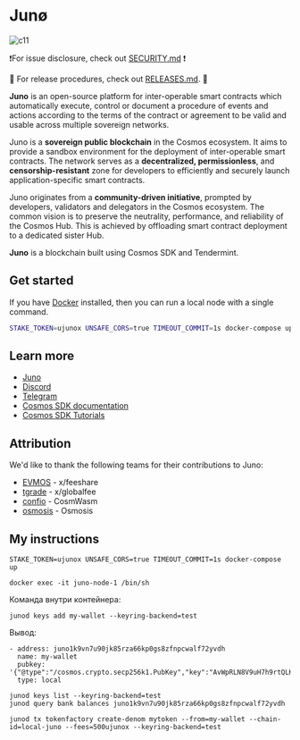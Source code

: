 # Junø

![c11](https://user-images.githubusercontent.com/79812965/131373443-5ff0d9f6-2e2a-41bd-8347-22ac4983e625.jpg)

❗️For issue disclosure, check out [SECURITY.md](./SECURITY.md) ❗️

🚀 For release procedures, check out [RELEASES.md](./RELEASES.md). 🚀

**Juno** is an open-source platform for inter-operable smart contracts which automatically execute, control or document a procedure of events and actions according to the terms of the contract or agreement to be valid and usable across multiple sovereign networks.

Juno is a **sovereign public blockchain** in the Cosmos ecosystem. It aims to provide a sandbox environment for the deployment of inter-operable smart contracts. The network serves as a **decentralized, permissionless**, and **censorship-resistant** zone for developers to efficiently and securely launch application-specific smart contracts.

Juno originates from a **community-driven initiative**, prompted by developers, validators and delegators in the Cosmos ecosystem. The common vision is to preserve the neutrality, performance, and reliability of the Cosmos Hub. This is achieved by offloading smart contract deployment to a dedicated sister Hub.

**Juno** is a blockchain built using Cosmos SDK and Tendermint.

## Get started

If you have [Docker](https://www.docker.com/) installed, then you can run a local node with a single command.

```bash
STAKE_TOKEN=ujunox UNSAFE_CORS=true TIMEOUT_COMMIT=1s docker-compose up
```

## Learn more

- [Juno](https://junonetwork.io)
- [Discord](https://discord.gg/QcWPfK4gJ2)
- [Telegram](https://t.me/JunoNetwork)
- [Cosmos SDK documentation](https://docs.cosmos.network)
- [Cosmos SDK Tutorials](https://tutorials.cosmos.network)

## Attribution

We'd like to thank the following teams for their contributions to Juno:

- [EVMOS](https://twitter.com/EvmosOrg) - x/feeshare
- [tgrade](https://twitter.com/TgradeFinance) - x/globalfee
- [confio](https://twitter.com/confio_tech) - CosmWasm
- [osmosis](https://twitter.com/osmosiszone) - Osmosis


## My instructions

```
STAKE_TOKEN=ujunox UNSAFE_CORS=true TIMEOUT_COMMIT=1s docker-compose up
```

```
docker exec -it juno-node-1 /bin/sh
```

Команда внутри контейнера:
```
junod keys add my-wallet --keyring-backend=test
```
Вывод:
```
- address: juno1k9vn7u90jk85rza66kp0gs8zfnpcwalf72yvdh
  name: my-wallet
  pubkey: '{"@type":"/cosmos.crypto.secp256k1.PubKey","key":"AvWpRLN8V9uH7h9rtQLKJ1zW2Twg/AzrO3WqsXqJ2WDr"}'
  type: local
```

```
junod keys list --keyring-backend=test
junod query bank balances juno1k9vn7u90jk85rza66kp0gs8zfnpcwalf72yvdh
```

```
junod tx tokenfactory create-denom mytoken --from=my-wallet --chain-id=local-juno --fees=500ujunox --keyring-backend=test
```
